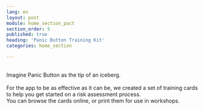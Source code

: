 ```yaml
---
lang: en
layout: post
module: home_section_pact
section_order: 5
published: true
heading: 'Panic Button Training Kit'
categories: home_section

---
```


<br/>Imagine Panic Button as the tip of an iceberg. <br/><br/> For the app to be as effective as it can be, we created a set of training cards<br/> to help you get started on a risk assessment process. <br/> You can browse the cards online, or print them for use in workshops.<br/>